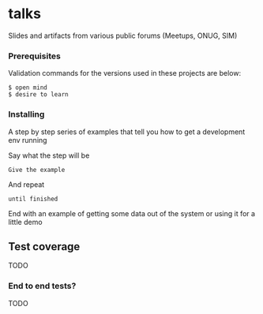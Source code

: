# talks
Slides and artifacts from various public forums (Meetups, ONUG, SIM)


### Prerequisites

Validation commands for the versions used in these projects are below:

```
$ open mind
$ desire to learn
```

### Installing

A step by step series of examples that tell you how to get a development env running

Say what the step will be

```
Give the example
```

And repeat

```
until finished
```

End with an example of getting some data out of the system or using it for a little demo

## Test coverage

TODO

### End to end tests?

TODO
